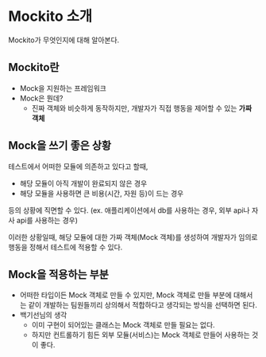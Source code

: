 # Mockito 소개
Mockito가 무엇인지에 대해 알아본다.

## Mockito란
- Mock을 지원하는 프레임워크
- Mock은 뭔데?
	- 진짜 객체와 비슷하게 동작하지만, 개발자가 직접 행동을 제어할 수 있는 **가짜 객체**

## Mock을 쓰기 좋은 상황
테스트에서 어떠한 모듈에 의존하고 있다고 할때,

- 해당 모듈이 아직 개발이 완료되지 않은 경우
- 해당 모듈을 사용하면 큰 비용(시간, 자원 등)이 드는 경우

등의 상황에 직면할 수 있다. (ex. 애플리케이션에서 db를 사용하는 경우, 외부 api나 자사 api를 사용하는 경우)

이러한 상황일때, 해당 모듈에 대한 가짜 객체(Mock 객체)를 생성하여 개발자가 임의로 행동을 정해서 테스트에 적용할 수 있다.

## Mock을 적용하는 부분
- 어떠한 타입이든 Mock 객체로 만들 수 있지만, Mock 객체로 만들 부분에 대해서는 같이 개발하는 팀원들끼리 상의해서 적합하다고 생각되는 방식을 선택하면 된다.
- 백기선님의 생각
	- 이미 구현이 되어있는 클래스는 Mock 객체로 만들 필요는 없다.
	- 하지만 컨트롤하기 힘든 외부 모듈(서비스)는 Mock 객체로 만들어 사용하는 것이 좋다.

